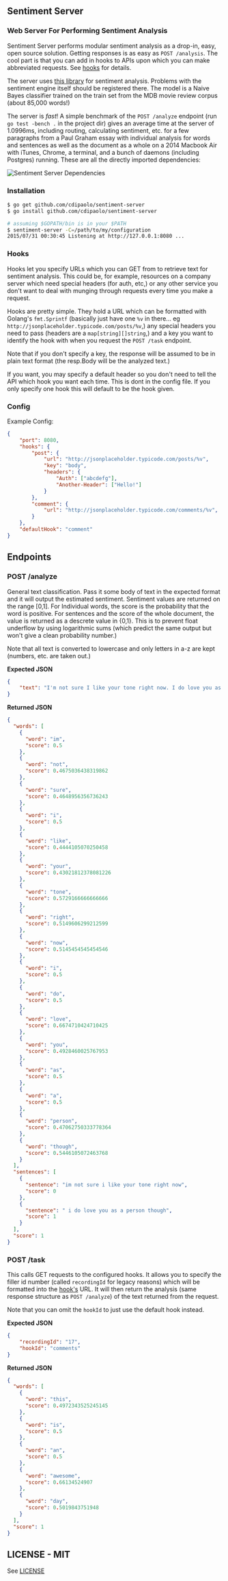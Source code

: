 ## Sentiment Server
### Web Server For Performing Sentiment Analysis

Sentiment Server performs modular sentiment analysis as a drop-in, easy, open source solution. Getting responses is as easy as `POST /analysis`. The cool part is that you can add in hooks to APIs upon which you can make abbreviated requests. See [hooks](#hooks) for details.

The server uses [this library](http://github.com/cdipaolo/sentiment) for sentiment analysis. Problems with the sentiment engine itself should be registered there. The model is a Naive Bayes classifier trained on the train set from the MDB movie review corpus (about 85,000 words!)

The server is _fast_! A simple benchmark of the `POST /analyze` endpoint (run `go test -bench .` in the project dir) gives an average time at the server of 1.0996ms, including routing, calculating sentiment, etc. for a few paragraphs from a Paul Graham essay with individual analysis for words and sentences as well as the document as a whole on a 2014 Macbook Air with iTunes, Chrome, a terminal, and a bunch of daemons (including Postgres) running. These are all the directly imported dependencies:

![Sentiment Server Dependencies](dependencies.png)

### Installation

```bash
$ go get github.com/cdipaolo/sentiment-server
$ go install github.com/cdipaolo/sentiment-server

# assuming $GOPATH/bin is in your $PATH
$ sentiment-server -C=/path/to/my/configuration
2015/07/31 00:30:45 Listening at http://127.0.0.1:8080 ...
```

<a id="hooks"></a>
### Hooks

Hooks let you specify URLs which you can GET from to retrieve text for sentiment analysis. This could be, for example, resources on a company server which need special headers (for auth, etc,) or any other service you don't want to deal with munging through requests every time you make a request.

Hooks are pretty simple. They hold a URL which can be formatted with Golang's `fmt.Sprintf` (basically just have one `%v` in there... eg `http://jsonplaceholder.typicode.com/posts/%v`,) any special headers you need to pass (headers are a `map[string][]string`,) and a key you want to identify the hook with when you request the `POST /task` endpoint.

Note that if you don't specify a key, the response will be assumed to be in plain text format (the resp.Body will be the analyzed text.)

If you want, you may specify a default header so you don't need to tell the API which hook you want each time. This is dont in the config file. If you only specify one hook this will default to be the hook given.

### Config

Example Config:

```json
{
    "port": 8080,
    "hooks": {
        "post": {
            "url": "http://jsonplaceholder.typicode.com/posts/%v",
            "key": "body",
            "headers": {
                "Auth": ["abcdefg"],
                "Another-Header": ["Hello!"]
            }
        },
        "comment": {
            "url": "http://jsonplaceholder.typicode.com/comments/%v",
        }
    },
    "defaultHook": "comment"
}
```

## Endpoints

### POST /analyze

General text classification. Pass it some body of text in the expected format and it will output the estimated sentiment. Sentiment values are returned on the range [0,1]. For Individual words, the score is the probability that the word is positive. For sentences and the score of the whole document, the value is returned as a descrete value in {0,1}. This is to prevent float underflow by using logarithmic sums (which predict the same output but won't give a clean probability number.) 

Note that all text is converted to lowercase and only letters in a-z are kept (numbers, etc. are taken out.)

**Expected JSON**

```json
{
    "text": "I'm not sure I like your tone right now. I do love you as a person, though."
}
```

**Returned JSON**

```json
{
  "words": [
    {
      "word": "im",
      "score": 0.5
    },
    {
      "word": "not",
      "score": 0.4675036438319862
    },
    {
      "word": "sure",
      "score": 0.4648956356736243
    },
    {
      "word": "i",
      "score": 0.5
    },
    {
      "word": "like",
      "score": 0.4444105070250458
    },
    {
      "word": "your",
      "score": 0.43021812378081226
    },
    {
      "word": "tone",
      "score": 0.5729166666666666
    },
    {
      "word": "right",
      "score": 0.5149606299212599
    },
    {
      "word": "now",
      "score": 0.5145454545454546
    },
    {
      "word": "i",
      "score": 0.5
    },
    {
      "word": "do",
      "score": 0.5
    },
    {
      "word": "love",
      "score": 0.6674710424710425
    },
    {
      "word": "you",
      "score": 0.4928460025767953
    },
    {
      "word": "as",
      "score": 0.5
    },
    {
      "word": "a",
      "score": 0.5
    },
    {
      "word": "person",
      "score": 0.47062750333778364
    },
    {
      "word": "though",
      "score": 0.5446105072463768
    }
  ],
  "sentences": [
    {
      "sentence": "im not sure i like your tone right now",
      "score": 0
    },
    {
      "sentence": " i do love you as a person though",
      "score": 1
    }
  ],
  "score": 1
}
```

### POST /task

This calls GET requests to the configured hooks. It allows you to specify the filler id number (called `recordingId` for legacy reasons) which will be formatted into the [hook's](#hooks) URL. It will then return the analysis (same response structure as `POST /analyze`) of the text returned from the request.

Note that you can omit the `hookId` to just use the default hook instead.

**Expected JSON**

```json
{
    "recordingId": "17",
    "hookId": "comments"
}
```

**Returned JSON**

```json
{
  "words": [
    {
      "word": "this",
      "score": 0.4972343525245145
    },
    {
      "word": "is",
      "score": 0.5
    },
    {
      "word": "an",
      "score": 0.5
    },
    {
      "word": "awesome",
      "score": 0.66134524907
    },
    {
      "word": "day",
      "score": 0.5019843751948
    }
  ],
  "score": 1
}
```

## LICENSE - MIT

See [LICENSE](LICENSE)
